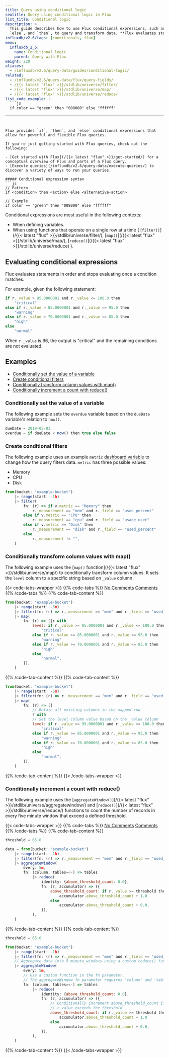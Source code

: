 ```yaml
---
title: Query using conditional logic
seotitle: Query using conditional logic in Flux
list_title: Conditional logic
description: >
  This guide describes how to use Flux conditional expressions, such as `if`,
  `else`, and `then`, to query and transform data. **Flux evaluates statements from left to right and stops evaluating once a condition matches.**
influxdb/v2.6/tags: [conditionals, flux]
menu:
  influxdb_2_6:
    name: Conditional logic
    parent: Query with Flux
weight: 220
aliases:
  - /influxdb/v2.6/query-data/guides/conditional-logic/
related:
  - /influxdb/v2.6/query-data/flux/query-fields/
  - /{{< latest "flux" >}}/stdlib/universe/filter/
  - /{{< latest "flux" >}}/stdlib/universe/map/
  - /{{< latest "flux" >}}/stdlib/universe/reduce/
list_code_example: |
  ```js
  if color == "green" then "008000" else "ffffff"
  ```
---
```


Flux provides `if`, `then`, and `else` conditional expressions that allow for powerful and flexible Flux queries.

If you're just getting started with Flux queries, check out the following:

- [Get started with Flux](/{{< latest "flux" >}}/get-started/) for a conceptual overview of Flux and parts of a Flux query.
- [Execute queries](/influxdb/v2.6/query-data/execute-queries/) to discover a variety of ways to run your queries.

##### Conditional expression syntax
```js
// Pattern
if <condition> then <action> else <alternative-action>

// Example
if color == "green" then "008000" else "ffffff"
```

Conditional expressions are most useful in the following contexts:

- When defining variables.
- When using functions that operate on a single row at a time (
  [`filter()`](/{{< latest "flux" >}}/stdlib/universe/filter/),
  [`map()`](/{{< latest "flux" >}}/stdlib/universe/map/),
  [`reduce()`](/{{< latest "flux" >}}/stdlib/universe/reduce) ).

## Evaluating conditional expressions

Flux evaluates statements in order and stops evaluating once a condition matches.

For example, given the following statement:

```js
if r._value > 95.0000001 and r._value <= 100.0 then
    "critical"
else if r._value > 85.0000001 and r._value <= 95.0 then
    "warning"
else if r._value > 70.0000001 and r._value <= 85.0 then
    "high"
else
    "normal"
```

When `r._value` is 96, the output is "critical" and the remaining conditions are not evaluated.

## Examples

- [Conditionally set the value of a variable](#conditionally-set-the-value-of-a-variable)
- [Create conditional filters](#create-conditional-filters)
- [Conditionally transform column values with map()](#conditionally-transform-column-values-with-map)
- [Conditionally increment a count with reduce()](#conditionally-increment-a-count-with-reduce)

### Conditionally set the value of a variable
The following example sets the `overdue` variable based on the
`dueDate` variable's relation to `now()`.

```js
dueDate = 2019-05-01
overdue = if dueDate < now() then true else false
```

### Create conditional filters
The following example uses an example `metric` [dashboard variable](/influxdb/v2.6/visualize-data/variables/)
to change how the query filters data.
`metric` has three possible values:

- Memory
- CPU
- Disk

```js
from(bucket: "example-bucket")
    |> range(start: -1h)
    |> filter(
        fn: (r) => if v.metric == "Memory" then
            r._measurement == "mem" and r._field == "used_percent"
        else if v.metric == "CPU" then
            r._measurement == "cpu" and r._field == "usage_user"
        else if v.metric == "Disk" then
            r._measurement == "disk" and r._field == "used_percent"
        else
            r._measurement != "",
    )
```


### Conditionally transform column values with map()
The following example uses the [`map()` function](/{{< latest "flux" >}}/stdlib/universe/map/)
to conditionally transform column values.
It sets the `level` column to a specific string based on `_value` column.

{{< code-tabs-wrapper >}}
{{% code-tabs %}}
[No Comments](#)
[Comments](#)
{{% /code-tabs %}}
{{% code-tab-content %}}
```js
from(bucket: "example-bucket")
    |> range(start: -5m)
    |> filter(fn: (r) => r._measurement == "mem" and r._field == "used_percent")
    |> map(
        fn: (r) => ({r with
            level: if r._value >= 95.0000001 and r._value <= 100.0 then
                "critical"
            else if r._value >= 85.0000001 and r._value <= 95.0 then
                "warning"
            else if r._value >= 70.0000001 and r._value <= 85.0 then
                "high"
            else
                "normal",
        }),
    )
```
{{% /code-tab-content %}}
{{% code-tab-content %}}
```js
from(bucket: "example-bucket")
    |> range(start: -5m)
    |> filter(fn: (r) => r._measurement == "mem" and r._field == "used_percent")
    |> map(
        fn: (r) => ({
            // Retain all existing columns in the mapped row
            r with
            // Set the level column value based on the _value column
            level: if r._value >= 95.0000001 and r._value <= 100.0 then
                "critical"
            else if r._value >= 85.0000001 and r._value <= 95.0 then
                "warning"
            else if r._value >= 70.0000001 and r._value <= 85.0 then
                "high"
            else
                "normal",
        }),
    )
```

{{% /code-tab-content %}}
{{< /code-tabs-wrapper >}}

### Conditionally increment a count with reduce()
The following example uses the [`aggregateWindow()`](/{{< latest "flux" >}}/stdlib/universe/aggregatewindow/)
and [`reduce()`](/{{< latest "flux" >}}/stdlib/universe/reduce/)
functions to count the number of records in every five minute window that exceed a defined threshold.

{{< code-tabs-wrapper >}}
{{% code-tabs %}}
[No Comments](#)
[Comments](#)
{{% /code-tabs %}}
{{% code-tab-content %}}
```js
threshold = 65.0

data = from(bucket: "example-bucket")
    |> range(start: -1h)
    |> filter(fn: (r) => r._measurement == "mem" and r._field == "used_percent")
    |> aggregateWindow(
        every: 5m,
        fn: (column, tables=<-) => tables
            |> reduce(
                identity: {above_threshold_count: 0.0},
                fn: (r, accumulator) => ({
                    above_threshold_count: if r._value >= threshold then
                        accumulator.above_threshold_count + 1.0
                    else
                        accumulator.above_threshold_count + 0.0,
                }),
            ),
    )
```
{{% /code-tab-content %}}
{{% code-tab-content %}}
```js
threshold = 65.0

from(bucket: "example-bucket")
    |> range(start: -1h)
    |> filter(fn: (r) => r._measurement == "mem" and r._field == "used_percent")
    // Aggregate data into 5 minute windows using a custom reduce() function
    |> aggregateWindow(
        every: 5m,
        // Use a custom function in the fn parameter.
        // The aggregateWindow fn parameter requires 'column' and 'tables' parameters.
        fn: (column, tables=<-) => tables
            |> reduce(
                identity: {above_threshold_count: 0.0},
                fn: (r, accumulator) => ({
                    // Conditionally increment above_threshold_count if
                    // r.value exceeds the threshold
                    above_threshold_count: if r._value >= threshold then
                        accumulator.above_threshold_count + 1.0
                    else
                        accumulator.above_threshold_count + 0.0,
                }),
            ),
    )
```
{{% /code-tab-content %}}
{{< /code-tabs-wrapper >}}
